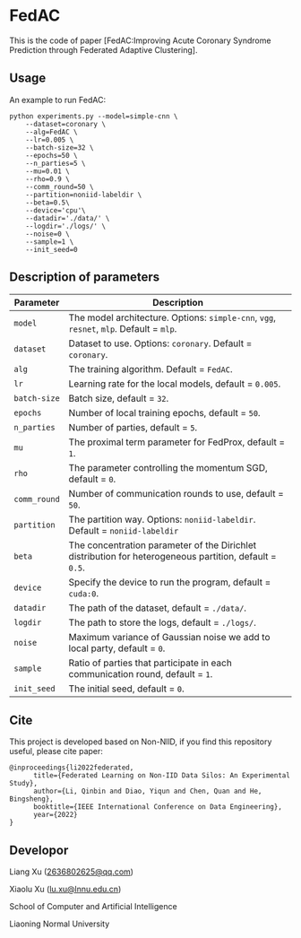 # FedAC
This is the code of paper [FedAC:Improving Acute Coronary Syndrome Prediction through Federated Adaptive Clustering].

## Usage
An example to run FedAC:
```
python experiments.py --model=simple-cnn \
    --dataset=coronary \
    --alg=FedAC \
    --lr=0.005 \
    --batch-size=32 \
    --epochs=50 \
    --n_parties=5 \
    --mu=0.01 \
    --rho=0.9 \
    --comm_round=50 \
    --partition=noniid-labeldir \
    --beta=0.5\
    --device='cpu'\
    --datadir='./data/' \
    --logdir='./logs/' \
    --noise=0 \
    --sample=1 \
    --init_seed=0
```

## Description of parameters
| Parameter                      | Description                                 |
| ----------------------------- | ---------------------------------------- |
| `model` | The model architecture. Options: `simple-cnn`, `vgg`, `resnet`, `mlp`. Default = `mlp`. |
| `dataset`      | Dataset to use. Options: `coronary`. Default = `coronary`. |
| `alg` | The training algorithm. Default = `FedAC`. |
| `lr` | Learning rate for the local models, default = `0.005`. |
| `batch-size` | Batch size, default = `32`. |
| `epochs` | Number of local training epochs, default = `50`. |
| `n_parties` | Number of parties, default = `5`. |
| `mu` | The proximal term parameter for FedProx, default = `1`. |
| `rho` | The parameter controlling the momentum SGD, default = `0`. |
| `comm_round`    | Number of communication rounds to use, default = `50`. |
| `partition`    | The partition way. Options:  `noniid-labeldir`. Default = `noniid-labeldir` |
| `beta` | The concentration parameter of the Dirichlet distribution for heterogeneous partition, default = `0.5`. |
| `device` | Specify the device to run the program, default = `cuda:0`. |
| `datadir` | The path of the dataset, default = `./data/`. |
| `logdir` | The path to store the logs, default = `./logs/`. |
| `noise` | Maximum variance of Gaussian noise we add to local party, default = `0`. |
| `sample` | Ratio of parties that participate in each communication round, default = `1`. |
| `init_seed` | The initial seed, default = `0`. |

## Cite
This project is developed based on Non-NllD, if you find this repository useful, please cite paper:
```
@inproceedings{li2022federated,
      title={Federated Learning on Non-IID Data Silos: An Experimental Study},
      author={Li, Qinbin and Diao, Yiqun and Chen, Quan and He, Bingsheng},
      booktitle={IEEE International Conference on Data Engineering},
      year={2022}
}
```

## Developor

Liang Xu (2636802625@qq.com)

Xiaolu Xu (lu.xu@lnnu.edu.cn)

School of Computer and Artificial Intelligence 

Liaoning Normal University







